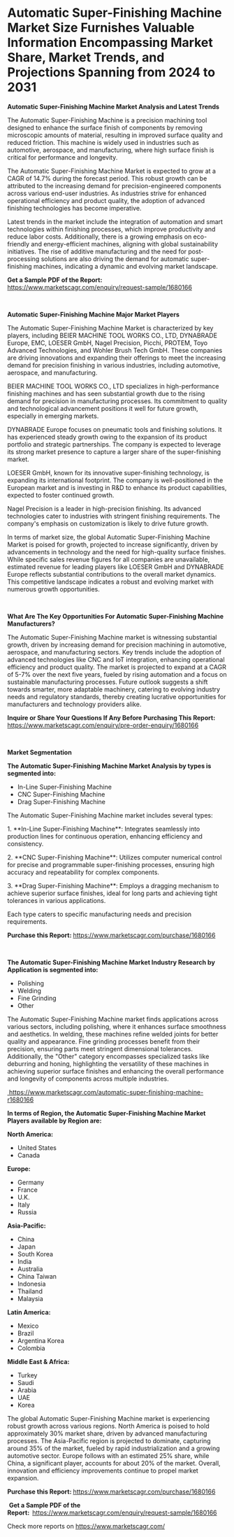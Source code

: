 <p><h1>Automatic Super-Finishing Machine Market Size Furnishes Valuable Information Encompassing Market Share, Market Trends, and Projections Spanning from 2024 to 2031</h1></p><p><strong>Automatic Super-Finishing Machine Market Analysis and Latest Trends</strong></p>
<p><p>The Automatic Super-Finishing Machine is a precision machining tool designed to enhance the surface finish of components by removing microscopic amounts of material, resulting in improved surface quality and reduced friction. This machine is widely used in industries such as automotive, aerospace, and manufacturing, where high surface finish is critical for performance and longevity. </p><p>The Automatic Super-Finishing Machine Market is expected to grow at a CAGR of 14.7% during the forecast period. This robust growth can be attributed to the increasing demand for precision-engineered components across various end-user industries. As industries strive for enhanced operational efficiency and product quality, the adoption of advanced finishing technologies has become imperative. </p><p>Latest trends in the market include the integration of automation and smart technologies within finishing processes, which improve productivity and reduce labor costs. Additionally, there is a growing emphasis on eco-friendly and energy-efficient machines, aligning with global sustainability initiatives. The rise of additive manufacturing and the need for post-processing solutions are also driving the demand for automatic super-finishing machines, indicating a dynamic and evolving market landscape.</p></p>
<p><strong>Get a Sample PDF of the Report:&nbsp;</strong> <a href="https://www.marketscagr.com/enquiry/request-sample/1680166?utm_campaign=1166&utm_medium=2&utm_source=Github&utm_content=ia&utm_term=28122024&utm_id=automatic-super-finishing-machine">https://www.marketscagr.com/enquiry/request-sample/1680166</a></p>
<p>&nbsp;</p>
<p><strong>Automatic Super-Finishing Machine Major Market Players</strong></p>
<p><p>The Automatic Super-Finishing Machine Market is characterized by key players, including BEIER MACHINE TOOL WORKS CO., LTD, DYNABRADE Europe, EMC, LOESER GmbH, Nagel Precision, Picchi, PROTEM, Toyo Advanced Technologies, and Wohler Brush Tech GmbH. These companies are driving innovations and expanding their offerings to meet the increasing demand for precision finishing in various industries, including automotive, aerospace, and manufacturing.</p><p>BEIER MACHINE TOOL WORKS CO., LTD specializes in high-performance finishing machines and has seen substantial growth due to the rising demand for precision in manufacturing processes. Its commitment to quality and technological advancement positions it well for future growth, especially in emerging markets.</p><p>DYNABRADE Europe focuses on pneumatic tools and finishing solutions. It has experienced steady growth owing to the expansion of its product portfolio and strategic partnerships. The company is expected to leverage its strong market presence to capture a larger share of the super-finishing market.</p><p>LOESER GmbH, known for its innovative super-finishing technology, is expanding its international footprint. The company is well-positioned in the European market and is investing in R&D to enhance its product capabilities, expected to foster continued growth.</p><p>Nagel Precision is a leader in high-precision finishing. Its advanced technologies cater to industries with stringent finishing requirements. The company's emphasis on customization is likely to drive future growth.</p><p>In terms of market size, the global Automatic Super-Finishing Machine Market is poised for growth, projected to increase significantly, driven by advancements in technology and the need for high-quality surface finishes. While specific sales revenue figures for all companies are unavailable, estimated revenue for leading players like LOESER GmbH and DYNABRADE Europe reflects substantial contributions to the overall market dynamics. This competitive landscape indicates a robust and evolving market with numerous growth opportunities.</p></p>
<p>&nbsp;</p>
<p><strong>What Are The Key Opportunities For Automatic Super-Finishing Machine Manufacturers?</strong></p>
<p><p>The Automatic Super-Finishing Machine market is witnessing substantial growth, driven by increasing demand for precision machining in automotive, aerospace, and manufacturing sectors. Key trends include the adoption of advanced technologies like CNC and IoT integration, enhancing operational efficiency and product quality. The market is projected to expand at a CAGR of 5-7% over the next five years, fueled by rising automation and a focus on sustainable manufacturing processes. Future outlook suggests a shift towards smarter, more adaptable machinery, catering to evolving industry needs and regulatory standards, thereby creating lucrative opportunities for manufacturers and technology providers alike.</p></p>
<p><strong>Inquire or Share Your Questions If Any Before Purchasing This Report:</strong> <a href="https://www.marketscagr.com/enquiry/pre-order-enquiry/1680166?utm_campaign=1166&utm_medium=2&utm_source=Github&utm_content=ia&utm_term=28122024&utm_id=automatic-super-finishing-machine">https://www.marketscagr.com/enquiry/pre-order-enquiry/1680166</a></p>
<p>&nbsp;</p>
<p><strong>Market Segmentation</strong></p>
<p><strong>The Automatic Super-Finishing Machine Market Analysis by types is segmented into:</strong></p>
<p><ul><li>In-Line Super-Finishing Machine</li><li>CNC Super-Finishing Machine</li><li>Drag Super-Finishing Machine</li></ul></p>
<p><p>The Automatic Super-Finishing Machine market includes several types: </p><p>1. **In-Line Super-Finishing Machine**: Integrates seamlessly into production lines for continuous operation, enhancing efficiency and consistency.</p><p>2. **CNC Super-Finishing Machine**: Utilizes computer numerical control for precise and programmable super-finishing processes, ensuring high accuracy and repeatability for complex components.</p><p>3. **Drag Super-Finishing Machine**: Employs a dragging mechanism to achieve superior surface finishes, ideal for long parts and achieving tight tolerances in various applications. </p><p>Each type caters to specific manufacturing needs and precision requirements.</p></p>
<p><strong>Purchase this Report:&nbsp;</strong><a href="https://www.marketscagr.com/purchase/1680166?utm_campaign=1166&utm_medium=2&utm_source=Github&utm_content=ia&utm_term=28122024&utm_id=automatic-super-finishing-machine">https://www.marketscagr.com/purchase/1680166</a></p>
<p>&nbsp;</p>
<p><strong>The Automatic Super-Finishing Machine Market Industry Research by Application is segmented into:</strong></p>
<p><ul><li>Polishing</li><li>Welding</li><li>Fine Grinding</li><li>Other</li></ul></p>
<p><p>The Automatic Super-Finishing Machine market finds applications across various sectors, including polishing, where it enhances surface smoothness and aesthetics. In welding, these machines refine welded joints for better quality and appearance. Fine grinding processes benefit from their precision, ensuring parts meet stringent dimensional tolerances. Additionally, the "Other" category encompasses specialized tasks like deburring and honing, highlighting the versatility of these machines in achieving superior surface finishes and enhancing the overall performance and longevity of components across multiple industries.</p></p>
<p><a href="https://www.marketscagr.com/automatic-super-finishing-machine-r1680166?utm_campaign=1166&utm_medium=2&utm_source=Github&utm_content=ia&utm_term=28122024&utm_id=automatic-super-finishing-machine">&nbsp;https://www.marketscagr.com/automatic-super-finishing-machine-r1680166</a></p>
<p><strong>In terms of Region, the Automatic Super-Finishing Machine Market Players available by Region are:</strong></p>
<p>
    <p> <strong> North America: </strong>
        <ul>
            <li>United States</li>
            <li>Canada</li>
        </ul>
        </p> 
    <p> <strong> Europe: </strong>
        <ul>
            <li>Germany</li>
            <li>France</li>
            <li>U.K.</li>
            <li>Italy</li>
            <li>Russia</li>
        </ul>
        </p> 
    <p> <strong> Asia-Pacific: </strong>
        <ul>
            <li>China</li>
            <li>Japan</li>
            <li>South Korea</li>
            <li>India</li>
            <li>Australia</li>
            <li>China Taiwan</li>
            <li>Indonesia</li>
            <li>Thailand</li>
            <li>Malaysia</li>
        </ul>
        </p> 
    <p> <strong> Latin America: </strong>
        <ul>
            <li>Mexico</li>
            <li>Brazil</li>
            <li>Argentina Korea</li>
            <li>Colombia</li>
        </ul>
        </p> 
    <p> <strong> Middle East & Africa: </strong>
        <ul>
            <li>Turkey</li>
            <li>Saudi</li>
            <li>Arabia</li>
            <li>UAE</li>
            <li>Korea</li>
        </ul>
    </p>
    </p>
<p><p>The global Automatic Super-Finishing Machine market is experiencing robust growth across various regions. North America is poised to hold approximately 30% market share, driven by advanced manufacturing processes. The Asia-Pacific region is projected to dominate, capturing around 35% of the market, fueled by rapid industrialization and a growing automotive sector. Europe follows with an estimated 25% share, while China, a significant player, accounts for about 20% of the market. Overall, innovation and efficiency improvements continue to propel market expansion.</p></p>
<p><strong>Purchase this Report: </strong><a href="https://www.marketscagr.com/purchase/1680166?utm_campaign=1166&utm_medium=2&utm_source=Github&utm_content=ia&utm_term=28122024&utm_id=automatic-super-finishing-machine">https://www.marketscagr.com/purchase/1680166</a></p>
<p>&nbsp;<strong>Get a Sample PDF of the Report:&nbsp;&nbsp;</strong><a href="https://www.marketscagr.com/enquiry/request-sample/1680166?utm_campaign=1166&utm_medium=2&utm_source=Github&utm_content=ia&utm_term=28122024&utm_id=automatic-super-finishing-machine">https://www.marketscagr.com/enquiry/request-sample/1680166</a></p>
<p><strong></strong></p>
<p>Check more reports on <a href="https://www.marketscagr.com/?utm_campaign=1166&utm_medium=2&utm_source=Github&utm_content=ia&utm_term=28122024&utm_id=automatic-super-finishing-machine">https://www.marketscagr.com/</a></p>